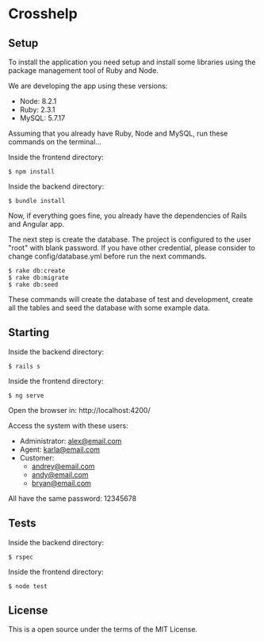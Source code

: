# Crosshelp

## Setup

To install the application you need setup and install some libraries using the
package management tool of Ruby and Node.

We are developing the app using these versions:

- Node: 8.2.1
- Ruby: 2.3.1
- MySQL: 5.7.17

Assuming that you already have Ruby, Node and MySQL, run these commands on the
terminal...

Inside the frontend directory:

`$ npm install`

Inside the backend directory:

`$ bundle install`

Now, if everything goes fine, you already have the dependencies of Rails and
Angular app.

The next step is create the database. The project is configured to the user 
"root" with blank password. If you have other credential, please consider to 
change config/database.yml before run the next commands.

```
$ rake db:create
$ rake db:migrate
$ rake db:seed
```

These commands will create the database of test and development, create all the
tables and seed the database with some example data.


## Starting

Inside the backend directory:

`$ rails s`

Inside the frontend directory:

`$ ng serve`

Open the browser in: http://localhost:4200/

Access the system with these users:

- Administrator: alex@email.com 
- Agent: karla@email.com 
- Customer:
  - andrey@email.com
  - andy@email.com
  - bryan@email.com

All have the same password: 12345678 


## Tests

Inside the backend directory:

`$ rspec`

Inside the frontend directory:

`$ node test`


## License

This is a open source under the terms of the MIT License.
